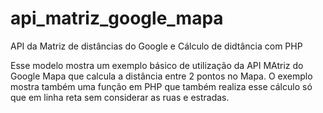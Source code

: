 api_matriz_google_mapa
======================

API da Matriz de distâncias do Google e Cálculo de didtância com PHP

Esse modelo mostra um exemplo básico de utilização da API MAtriz do Google Mapa 
que calcula a distância entre 2 pontos no Mapa. O exemplo mostra também uma função
em PHP que também realiza esse cálculo só que em linha reta sem considerar as ruas e estradas.

